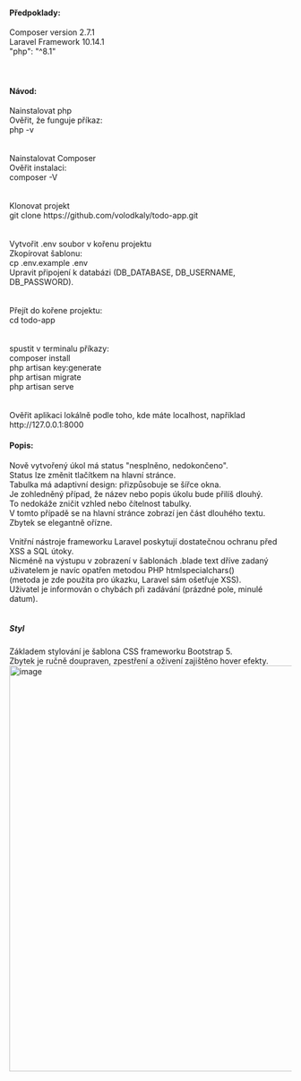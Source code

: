 <h4>Předpoklady:</h4>
Composer version 2.7.1 <br>
Laravel Framework 10.14.1<br>
"php": "^8.1"<br>
<br><br>
<h4>Návod:</h4>
Nainstalovat php<br>
Ověřit, že funguje příkaz:<br>
php -v<br>
<br><br>
Nainstalovat Composer<br>
Ověřit instalaci:<br>
composer -V<br>
<br><br>
Klonovat projekt<br>
git clone https://github.com/volodkaly/todo-app.git<br>
<br><br>
Vytvořit .env soubor v kořenu projektu<br>
Zkopírovat šablonu:<br>
cp .env.example .env<br>
Upravit připojení k databázi (DB_DATABASE, DB_USERNAME, DB_PASSWORD).<br>
<br><br>
Přejít do kořene projektu:<br>
cd todo-app<br>
<br><br>
spustit v terminalu příkazy:<br>
composer install<br>
php artisan key:generate<br>
php artisan migrate<br>
php artisan serve<br>
<br><br>
Ověřit aplikaci lokálně podle toho, kde máte localhost, například<br>
http://127.0.0.1:8000<br>

<h4>Popis:</h4>
Nově vytvořený úkol má status "nesplněno, nedokončeno".<br>
Status lze změnit tlačítkem na hlavní stránce.<br>
Tabulka má adaptivní design: přizpůsobuje se šířce okna.<br>
Je zohledněný případ, že název nebo popis úkolu bude přilíš dlouhý.<br>
To nedokáže zničit vzhled nebo čítelnost tabulky.<br>
V tomto případě se na hlavní stránce zobrazí jen část dlouhého textu.<br>
Zbytek se elegantně ořízne.<br>
<br>
Vnitřní nástroje frameworku Laravel poskytují dostatečnou ochranu před XSS a SQL útoky.<br>
Nicméně na výstupu v zobrazení v šablonách .blade text dříve zadaný uživatelem je navíc opatřen metodou PHP htmlspecialchars()<br> 
(metoda je zde použita pro úkazku, Laravel sám ošetřuje XSS).<br>
Uživatel je informován o chybách při zadávání (prázdné pole, minulé datum).<br>
<br>
<h5>Styl</h5>
Základem stylování je šablona CSS frameworku Bootstrap 5.<br>
Zbytek je ručně doupraven, zpestření a oživení zajištěno hover efekty.<br>

<img width="1903" height="725" alt="image" src="https://github.com/user-attachments/assets/9141e605-1f55-4d62-857c-d72aeeb9efc2" />
